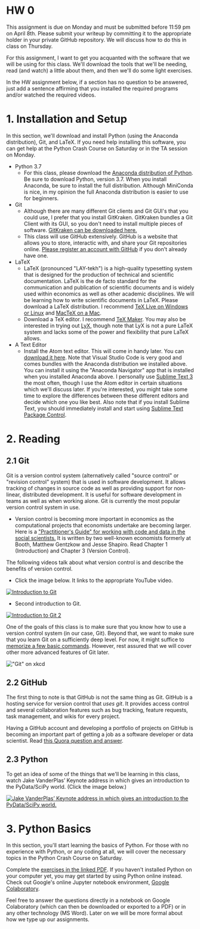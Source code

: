 HW 0
====

This assignment is due on Monday and must be submitted before 11:59 pm on April 8th. Please submit your writeup
by committing it to the appropriate holder in your private GitHub repository. We will discuss how to do this in class on 
Thursday.

For this assignment, I want to get you acquanted with the software that
we will be using for this class. We'll download the tools that we'll be needing,
read (and watch) a little about them, and then we'll do some light exercises.

In the HW assignment below, if a section has no question to be answered,
just add a sentence affirming that 
you installed the required programs and/or watched the required videos.

# 1. Installation and Setup

In this section, we'll download and install Python (using the Anaconda distribution), Git, and LaTeX.  If you need help installing this software, you can
get help at the Python Crash Course on Saturday or in the TA session on Monday.

 - Python 3.7
   - For this class, please download the [Anaconda distribution of Python](https://www.anaconda.com/download/). Be sure to download Python, version 3.7. When you install
   Anaconda, be sure to install the full distribution. Although MiniConda is nice, in my opinion the full Anaconda distribution is easier to use for beginners. 
 - Git
   - Although there are many different Git clients and Git GUI's that you could use,
   I prefer that you install GitKraken. GitKraken bundles a Git Client with its GUI, so you don't need to install multiple pieces of software. [GitKraken can be downloaded here.](https://www.gitkraken.com/)
   - This class will use GitHub extensively. GitHub is a website that allows you to store, interactic with, and share your Git repositories online. [Please register an account with GitHub](https://github.com/) if you don't already have one.
 - LaTeX
   - LaTeX (pronounced "LAY-tekh") is a high-quality typesetting system that is designed for the production of technical and scientific documentation. LaTeX is the de facto standard for the communication and publication of scientific documents and is widely used within
   economics as well as other academic disciplines. We will be learning how
   to write scientific documents in LaTeX. Please download a LaTeX distribution. I recommend [TeX Live on Windows or Linux](https://www.tug.org/texlive/) and [MacTeX on a Mac](https://www.tug.org/mactex/). 
   - Download a TeX editor. I recommend [TeX Maker](http://www.xm1math.net/texmaker/). You may also be interested in trying out [LyX](https://www.lyx.org/), though note that LyX is not a pure LaTeX system and lacks some of the power and flexibility that
   pure LaTeX allows.
 - A Text Editor
   - Install the Atom text editor. This will come in handy later. You can [download it here](https://atom.io/). Note that Visual Studio Code is very good and comes bundles with the Anaconda distribution we installed above. You can install it using the "Anaconda Navigator" app that is installed when you installed Anaconda above. I personally use [Sublime Text 3](https://www.sublimetext.com/3) the most often, though I use the Atom editor in certain situations which we'll discuss later. If you're interested, you might take some time to explore the differences between these different editors and decide which one you like best. Also note that if you install Sublime Text, you should immediately install and start using [Sublime Text Package Control](https://packagecontrol.io/installation).

# 2. Reading

## 2.1 Git

Git is a version control system (alternatively called "source control" or "revision control" system) that is used in software development. It allows tracking of changes in source code as well as providing support for non-linear, distributed development. It is useful for software development in teams as well as when working alone. Git is currently the most popular version control system in use.

 - Version control is becoming more important in economics as the computational
 projects that economists undertake are becoming larger. Here
 is a ["Practitioner's Guide" for working with code and data in the social scientists.](https://www.brown.edu/Research/Shapiro/pdfs/CodeAndData.pdf)
 It is written by two well-known economists formerly at Booth, Matthew Gentzkow and Jesse Shapiro. Read Chapter 1 (Introduction) and Chapter 3 (Version Control).


The following videos talk about what version control is and describe the benefits of version control.

 - Click the image below. It links to the appropriate YouTube video. 

 [![Introduction to Git](https://img.youtube.com/vi/M-O8ZNW9icQ/0.jpg)](https://www.youtube.com/watch?v=M-O8ZNW9icQ)
 
 - Second introduction to Git.

[![Introduction to Git 2](https://img.youtube.com/vi/K0mgc3efx-A/0.jpg)](https://www.youtube.com/watch?v=K0mgc3efx-A) 

One of the goals of this class is to make sure that you know how to use a version
control system (in our case, Git). Beyond that, we want to make sure
that you learn Git on a sufficiently deep level. For now, it might suffice to [memorize a few basic commands](https://xkcd.com/1597/). However, rest assured that we will cover other more
advanced features of Git later. 

!["Git" on xkcd](https://imgs.xkcd.com/comics/git.png)

## 2.2 GitHub

The first thing to note is that GitHub is not the same thing as Git. GitHub is a hosting service for version control that *uses git*. It provides access control and several collaboration features such as bug tracking, feature requests, task management, and wikis for every project.

Having a GitHub account and developing a portfolio of projects on GitHub is becoming 
an important part of getting a job as a software developer or data scientist. Read
[this Quora question and answer](http://qr.ae/TU1YsO).

## 2.3 Python

To get an idea of some of the things that we'll be learning in this class,
watch Jake VanderPlas’ Keynote address in which gives an introduction to the PyData/SciPy world. (Click the image below.)

[![Jake VanderPlas’ Keynote address in which gives an introduction to the PyData/SciPy world.](https://img.youtube.com/vi/DifMYH3iuFw/0.jpg)](https://www.youtube.com/watch?v=DifMYH3iuFw) 

# 3. Python Basics

In this section, you'll start learning the basics of Python. For those
with no experience with Python, or any coding at all, we will cover
the necessary topics in the Python Crash Course on Saturday.

Complete the [exercises in the linked PDF](./hw0-python-basics.pdf). If you haven't installed Python
on your computer yet, you may get started by using Python online instead. Check
out Google's online Jupyter notebook environment, [Google Colaboratory](https://colab.research.google.com).

Feel free to answer the questions directly in a notebook on Google Colaboratory (which can then be downloaded or exported to a PDF) or in any other technology (MS Word). Later on we will be more formal about how we type up our assignments.